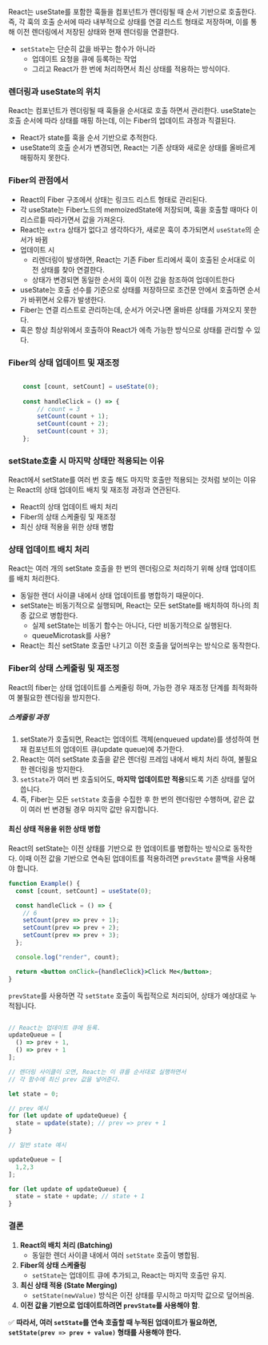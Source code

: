 React는 useState를 포함한 훅들을 컴포넌트가 렌더링될 때 순서 기반으로 호출한다.
즉, 각 훅의 호출 순서에 따라 내부적으로 상태를 연결 리스트 형태로 저장하며, 이를 통해 이전 렌더링에서 저장된 상태와 현재 렌더링을 연결한다.

- `setState`는 단순히 값을 바꾸는 함수가 아니라
	- 업데이트 요청을 큐에 등록하는 작업
	- 그리고 React가 한 번에 처리하면서 최신 상태를 적용하는 방식이다.

### 렌더링과 useState의 위치

React는 컴포넌트가 렌더링될 때 훅들을 순서대로 호출 하면서 관리한다.
useState는 호출 순서에 따라 상태를 매핑 하는데, 이는 Fiber의 업데이트 과정과 직결된다.

- React가 state를 훅을 순서 기반으로 추적한다.
- useState의 호출 순서가 변경되면, React는 기존 상태와 새로운 상태를 올바르게 매핑하지 못한다.

### Fiber의 관점에서 

- React의 Fiber 구조에서 상태는 링크드 리스트 형태로 관리된다.
- 각 useState는 Fiber노드의 memoizedState에 저장되며, 훅을 호출할 때마다 이 리스르틑 따라가면서 값을 가져온다.
- React는 `extra` 상태가 없다고 생각하다가, 새로운 훅이 추가되면서 `useState`의 순서가 바뀜
- 업데이트 시
	- 리렌더링이 발생하면, React는 기존 Fiber 트리에서 훅이 호출된 순서대로 이전 상태를 찾아 연결한다.
	- 상태가 변경되면 동일한 순서의 훅이 이전 값을 참조하여 업데이트한다
- useState는 호출 선수를 기준으로 상태를 저장하므로 조건문 안에서 호출하면 순서가 바뀌면서 오류가 발생한다.
- Fiber는 연결 리스트로 관리하는데, 순서가 어긋나면 올바른 상태를 가져오지 못한다.
- 훅은 항상 최상위에서 호출하야 React가 에측 가능한 방식으로 상태를 관리할 수 있다.

### Fiber의 상태 업데이트 및 재조정

``` jsx

	const [count, setCount] = useState(0);
	
	const handleClick = () => {
		// count = 3
		setCount(count + 1);
		setCount(count + 2);
		setCount(count + 3);
	};

```

### setState호출 시 마지막 상태만 적용되는 이유

React에서 setState를 여러 번 호출 해도 마지막 호출만 적용되는 것처럼 보이는 이유는 React의 상태 업데이트 배치 및 재조정 과정과 연관된다.

- React의 상태 업데이트 배치 처리
- Fiber의 상태 스케줄링 및 재조정
- 최신 상태 적용을 위한 상태 병합

### 상태 업데이트 배치 처리

React는 여러 개의 setState 호출을 한 번의 렌더링으로 처리하기 위해 상태 업데이트를 배치 처리한다.

- 동일한 렌더 사이클 내에서 상태 업데이트를 병합하기 때문이다.
- setState는 비동기적으로 실행되며, React는 모든 setState를 배치하여 하나의 최종 값으로 병합한다.
	- 실제 setState는 비동기 함수는 아니다, 다만 비동기적으로 실행된다.
	- queueMicrotask를 사용?
- React는 최신 setState 호출만 나기고 이전 호출을 덮어씌우는 방식으로 동작한다.

### Fiber의 상태 스케줄링 및 재조정

React의 fiber는 상태 업데이트를 스케줄링 하며, 가능한 경우 재조정 단계를 최적화하여 불필요한 렌더링을 방지한다.

##### 스케줄링 과정

1. setState가 호출되면, React는 업데이트 객체(enqueued update)를 생성하여 현재 컴포넌트의 업데이트 큐(update queue)에 추가한다.
2. React는 여러 setState 호출을 같은 렌더링 프레임 내에서 배치 처리 하여, 불필요한 렌더링을 방지한다.
3. `setState`가 여러 번 호출되어도, **마지막 업데이트만 적용**되도록 기존 상태를 덮어씁니다.
4. 즉, Fiber는 모든 `setState` 호출을 수집한 후 한 번의 렌더링만 수행하며, 같은 값이 여러 번 변경될 경우 마지막 값만 유지합니다.

#### 최신 상태 적용을 위한 상태 병합

React의 setState는 이전 상태를 기반으로 한 업데이트를 병합하는 방식으로 동작한다. 이때 이전 값을 기반으로 연속된 업데이트를 적용하려면 `prevState` 콜백을 사용해야 합니다.

``` jsx
function Example() {
  const [count, setCount] = useState(0);

  const handleClick = () => {
	// 6
    setCount(prev => prev + 1);
    setCount(prev => prev + 2);
    setCount(prev => prev + 3); 
  };

  console.log("render", count);

  return <button onClick={handleClick}>Click Me</button>;
}

```

`prevState`를 사용하면 각 `setState` 호출이 독립적으로 처리되어, 상태가 예상대로 누적됩니다.

``` jsx

// React는 업데이트 큐에 등록.
updateQueue = [
  () => prev + 1,
  () => prev + 1
];

// 렌더링 사이클이 오면, React는 이 큐를 순서대로 실행하면서  
// 각 함수에 최신 prev 값을 넣어준다.

let state = 0;

// prev 예시
for (let update of updateQueue) {
  state = update(state); // prev => prev + 1
}

// 일반 state 예시

updateQueue = [
  1,2,3
];

for (let update of updateQueue) {
  state = state + update; // state + 1
}

```

### 결론

1. **React의 배치 처리 (Batching)**
    - 동일한 렌더 사이클 내에서 여러 `setState` 호출이 병합됨.
2. **Fiber의 상태 스케줄링**
    - `setState`는 업데이트 큐에 추가되고, React는 마지막 호출만 유지.
3. **최신 상태 적용 (State Merging)**
    - `setState(newValue)` 방식은 이전 상태를 무시하고 마지막 값으로 덮어씌움.
4. **이전 값을 기반으로 업데이트하려면 `prevState`를 사용해야 함**.
    

✅ **따라서, 여러 `setState`를 연속 호출할 때 누적된 업데이트가 필요하면, `setState(prev => prev + value)` 형태를 사용해야 한다.**